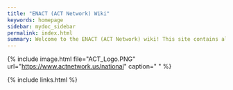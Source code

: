```yaml
---
title: "ENACT (ACT Network) Wiki"
keywords: homepage
sidebar: mydoc_sidebar
permalink: index.html
summary: Welcome to the ENACT (ACT Network) wiki! This site contains all the information necessary for any network roles and is not meant for end user use. This is a work in progress as we transition to ENACT.
---
```


{% include image.html file="ACT_Logo.PNG" url="https://www.actnetwork.us/national" caption=" " %}

{% include links.html %}
